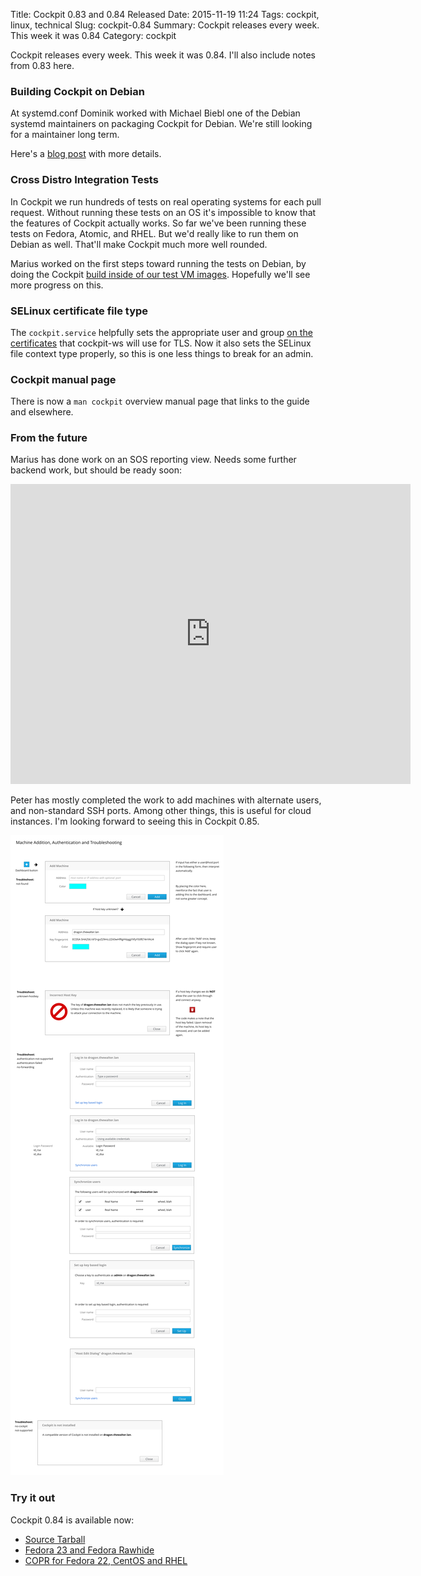 Title: Cockpit 0.83 and 0.84 Released
Date: 2015-11-19 11:24
Tags: cockpit, linux, technical
Slug: cockpit-0.84
Summary: Cockpit releases every week. This week it was 0.84
Category: cockpit

Cockpit releases every week. This week it was 0.84. I'll also include notes from 0.83 here.

### Building Cockpit on Debian

At systemd.conf Dominik worked with Michael Biebl one of the Debian systemd maintainers on packaging Cockpit for Debian. We're still looking for a maintainer long term.

Here's a [blog post](http://dominik.perpeet.eu/cockpit-on-debian-8-2) with more details.


### Cross Distro Integration Tests

In Cockpit we run hundreds of tests on real operating systems for each pull request. Without running these tests on an OS it's impossible to know that the features of Cockpit actually works. So far we've been running these tests on Fedora, Atomic, and RHEL. But we'd really like to run them on Debian as well. That'll make Cockpit much more well rounded.

Marius worked on the first steps toward running the tests on Debian, by doing the Cockpit [build inside of our test VM images](https://github.com/cockpit-project/cockpit/pull/3138). Hopefully we'll see more progress on this.


### SELinux certificate file type

The ```cockpit.service``` helpfully sets the appropriate user and group [on the certificates](http://cockpit-project.org/guide/latest/https.html) that cockpit-ws will use for TLS. Now it also sets the SELinux file context type properly, so this is one less things to break for an admin.


### Cockpit manual page

There is now a ```man cockpit``` overview manual page that links to the guide and elsewhere.


### From the future

Marius has done work on an SOS reporting view. Needs some further backend work, but should be ready soon:

<iframe width="640" height="480" src="https://www.youtube.com/embed/-6rfWUoOQbs?rel=0" frameborder="0" allowfullscreen></iframe>

Peter has mostly completed the work to add machines with alternate users, and non-standard SSH ports. Among other things, this is useful for cloud instances. I'm looking forward to seeing this in Cockpit 0.85.


[![Machine Dialogs Wireframes](images/machine-dialogs.png)](https://raw.githubusercontent.com/cockpit-project/cockpit-design/master/add-system/machine-dialogs.png)


### Try it out

Cockpit 0.84 is available now:

 * [Source Tarball](https://github.com/cockpit-project/cockpit/releases/tag/0.84)
 * [Fedora 23 and Fedora Rawhide](https://bodhi.fedoraproject.org/updates/FEDORA-2015-96b41c5190)
 * [COPR for Fedora 22, CentOS and RHEL](https://copr.fedoraproject.org/coprs/g/cockpit/cockpit-preview/)

